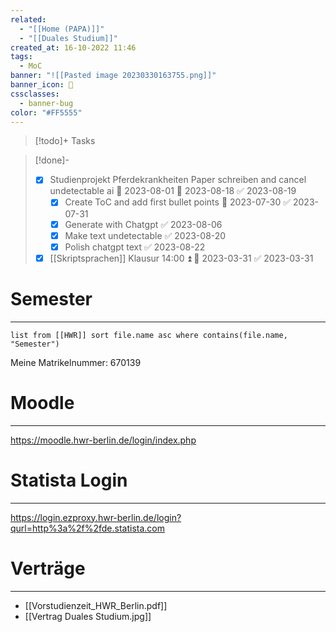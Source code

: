 ```yaml
---
related:
  - "[[Home (PAPA)]]"
  - "[[Duales Studium]]"
created_at: 16-10-2022 11:46
tags:
  - MoC
banner: "![[Pasted image 20230330163755.png]]"
banner_icon: 🏫
cssclasses:
  - banner-bug
color: "#FF5555"
---
```

> [!todo]+ Tasks

> [!done]-
> - [x] Studienprojekt Pferdekrankheiten Paper schreiben and cancel undetectable ai 🛫 2023-08-01 📅 2023-08-18 ✅ 2023-08-19
> 	- [x] Create ToC and add first bullet points 📅 2023-07-30 ✅ 2023-07-31
> 	- [x] Generate with Chatgpt ✅ 2023-08-06
> 	- [x] Make text undetectable ✅ 2023-08-20
> 	- [x] Polish chatgpt text ✅ 2023-08-22
> - [x] [[Skriptsprachen]] Klausur 14:00 ⏫ 📅 2023-03-31 ✅ 2023-03-31

# Semester
---
```dataview
list from [[HWR]] sort file.name asc where contains(file.name, "Semester")
```

Meine Matrikelnummer: 670139

# Moodle
---
https://moodle.hwr-berlin.de/login/index.php

# Statista Login
---
https://login.ezproxy.hwr-berlin.de/login?qurl=http%3a%2f%2fde.statista.com

# Verträge
---
- [[Vorstudienzeit_HWR_Berlin.pdf]]
- [[Vertrag Duales Studium.jpg]]